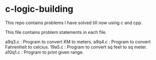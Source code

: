 # c-logic-building
This repo contains problems I have solved till now using c and cpp.

This file contains problem statements in each file.

a9q3.c      : Program to convert KM to meters.
a9q4.c      : Program to convert Fahrenheit to celcius.
19a5.c      : Program to convert sq feet to sq meter.
a10q1.c     : Program to print given range.
